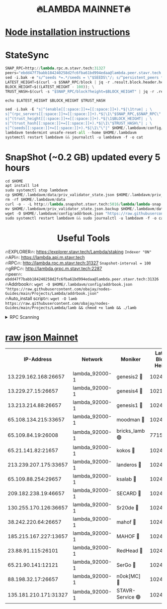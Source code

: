 <h1 align="center"> 🔥LAMBDA MAINNET🔥</h1>


[Node installation instructions](https://github.com/obajay/nodes-Guides/tree/main/Projects/Lambda)
=


# StateSync
```python
SNAP_RPC=http://lambda.rpc.m.stavr.tech:31327
peers="ebdd47f7babb184240258d2fc6fba61bd994edaa@lambda.peer.stavr.tech:31326" 
sed -i.bak -e "s/^seeds *=.*/seeds = \"$SEEDS\"/; s/^persistent_peers *=.*/persistent_peers = \"$PEERS\"/" $HOME/.lambdavm/config/config.toml
LATEST_HEIGHT=$(curl -s $SNAP_RPC/block | jq -r .result.block.header.height); \
BLOCK_HEIGHT=$((LATEST_HEIGHT - 100)); \
TRUST_HASH=$(curl -s "$SNAP_RPC/block?height=$BLOCK_HEIGHT" | jq -r .result.block_id.hash)

echo $LATEST_HEIGHT $BLOCK_HEIGHT $TRUST_HASH

sed -i.bak -E "s|^(enable[[:space:]]+=[[:space:]]+).*$|\1true| ; \
s|^(rpc_servers[[:space:]]+=[[:space:]]+).*$|\1\"$SNAP_RPC,$SNAP_RPC\"| ; \
s|^(trust_height[[:space:]]+=[[:space:]]+).*$|\1$BLOCK_HEIGHT| ; \
s|^(trust_hash[[:space:]]+=[[:space:]]+).*$|\1\"$TRUST_HASH\"| ; \
s|^(seeds[[:space:]]+=[[:space:]]+).*$|\1\"\"|" $HOME/.lambdavm/config/config.toml
lambdavm tendermint unsafe-reset-all --home $HOME/.lambdavm
systemctl restart lambdavm && journalctl -u lambdavm -f -o cat

```
# SnapShot (~0.2 GB) updated every 5 hours
```python
cd $HOME
apt install lz4
sudo systemctl stop lambdavm
cp $HOME/.lambdavm/data/priv_validator_state.json $HOME/.lambdavm/priv_validator_state.json.backup
rm -rf $HOME/.lambdavm/data
curl -o - -L http://lambda.snapshot.stavr.tech:5016/lambda/lambda-snap.tar.lz4 | lz4 -c -d - | tar -x -C $HOME/.lambdavm --strip-components 2
mv $HOME/.lambdavm/priv_validator_state.json.backup $HOME/.lambdavm/data/priv_validator_state.json
wget -O $HOME/.lambdavm/config/addrbook.json "https://raw.githubusercontent.com/obajay/nodes-Guides/main/Projects/Lambda/addrbook.json"
sudo systemctl restart lambdavm && sudo journalctl -u lambdavm -f -o cat
```
 <h1 align="center"> Useful Tools</h1>

🔥EXPLORER🔥:      https://explorer.stavr.tech/Lambda/staking	        `Indexer "ON"` \
🔥API🔥: 			 		 https://lambda.api.m.stavr.tech \
🔥RPC🔥:           http://lambda.rpc.m.stavr.tech:31327	              `Snapshot-interval = 100` \
🔥gRPC🔥:          http://lambda.grpc.m.stavr.tech:2287 \
🔥peer🔥:					 `ebdd47f7babb184240258d2fc6fba61bd994edaa@lambda.peer.stavr.tech:31326` \
🔥Addrbook🔥:    ```wget -O $HOME/.lambdavm/config/addrbook.json "https://raw.githubusercontent.com/obajay/nodes-Guides/main/Projects/Lambda/addrbook.json"``` \
🔥Auto_install script🔥: ```wget -O lamb https://raw.githubusercontent.com/obajay/nodes-Guides/main/Projects/Lambda/lamb && chmod +x lamb && ./lamb```


<details>
<summary>RPC Scanning</summary>

<h2 align="center"> We scan nodes in real time every 4 hours. And we provide the final result of RPC endpoints.
We cannot influence the operation of these nodes in any way. </h2>


```python
If Voting Power is higher than 0 --> then the Node is a validator of the network and may be subject to attack and be a potential threat to the chain.
```
```python
We marked such validators with a red symbol
```

</details>

[raw json Mainnet](https://rpc-check.lambm.stavr.tech/lambm/rpc-lambm-result.json)
=


<table><tr><th>IP-Address</th><th>Network</th><th>Moniker</th><th>Latest Block Height</th><th>Earliest Block Height</th><th>Catching Up</th><th>Voting Power</th><th>Scan Time</th></tr><tr><td>13.229.162.168:26657</td><td>lambda_92000-1</td><td>genesis2 🔴</td><td>10242842</td><td>1</td><td>False</td><td>16606838</td><td>2023-11-29T07:44:12.846597971UTC</td></tr><tr><td>13.229.27.15:26657</td><td>lambda_92000-1</td><td>genesis4 🔴</td><td>10217322</td><td>1</td><td>False</td><td>10131070</td><td>2023-11-29T07:44:15.786738335UTC</td></tr><tr><td>13.213.214.88:26657</td><td>lambda_92000-1</td><td>genesis1 🔴</td><td>10242842</td><td>1</td><td>False</td><td>107835</td><td>2023-11-29T07:44:17.026800769UTC</td></tr><tr><td>65.108.134.215:33657</td><td>lambda_92000-1</td><td>moodman 🔴</td><td>10242844</td><td>632001</td><td>False</td><td>1070005</td><td>2023-11-29T07:44:22.101259023UTC</td></tr><tr><td>65.109.84.19:26008</td><td>lambda_92000-1</td><td>bricks_lamb 🟢</td><td>7715743</td><td>7581001</td><td>False</td><td>0</td><td>2023-11-29T07:44:26.496662293UTC</td></tr><tr><td>65.21.141.82:21657</td><td>lambda_92000-1</td><td>kokos 🔴</td><td>10242843</td><td>7716001</td><td>False</td><td>546765</td><td>2023-11-29T07:44:19.397928110UTC</td></tr><tr><td>213.239.207.175:33657</td><td>lambda_92000-1</td><td>landeros 🔴</td><td>10242841</td><td>8136001</td><td>False</td><td>934011</td><td>2023-11-29T07:44:06.887300004UTC</td></tr><tr><td>65.109.88.254:29657</td><td>lambda_92000-1</td><td>ksalab 🔴</td><td>10242844</td><td>8715001</td><td>False</td><td>500616</td><td>2023-11-29T07:44:22.778782773UTC</td></tr><tr><td>209.182.238.19:46657</td><td>lambda_92000-1</td><td>SECARD 🔴</td><td>10242842</td><td>9443001</td><td>False</td><td>2092101</td><td>2023-11-29T07:44:11.941055417UTC</td></tr><tr><td>130.255.170.126:36657</td><td>lambda_92000-1</td><td>Sr20de 🔴</td><td>10242841</td><td>10014001</td><td>False</td><td>670303</td><td>2023-11-29T07:44:07.283555512UTC</td></tr><tr><td>38.242.220.64:26657</td><td>lambda_92000-1</td><td>mahof 🔴</td><td>10242841</td><td>10131001</td><td>False</td><td>770350</td><td>2023-11-29T07:44:04.230807695UTC</td></tr><tr><td>185.215.167.227:13657</td><td>lambda_92000-1</td><td>MAHOF 🔴</td><td>10242842</td><td>10134001</td><td>False</td><td>2051510</td><td>2023-11-29T07:44:16.132515735UTC</td></tr><tr><td>23.88.91.115:26101</td><td>lambda_92000-1</td><td>RedHead 🔴</td><td>10242841</td><td>10142841</td><td>False</td><td>553202</td><td>2023-11-29T07:44:07.538474539UTC</td></tr><tr><td>65.21.90.141:12121</td><td>lambda_92000-1</td><td>SerGo 🔴</td><td>10242844</td><td>10142844</td><td>False</td><td>10501515</td><td>2023-11-29T07:44:23.134954452UTC</td></tr><tr><td>88.198.32.17:26657</td><td>lambda_92000-1</td><td>n0ok[MC] 🔴</td><td>10242845</td><td>10142845</td><td>False</td><td>1578630</td><td>2023-11-29T07:44:26.125778773UTC</td></tr><tr><td>135.181.210.171:31327</td><td>lambda_92000-1</td><td>STAVR-Service 🟢</td><td>10242844</td><td>10240501</td><td>False</td><td>0</td><td>2023-11-29T07:44:21.763178065UTC</td></tr></table>
